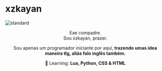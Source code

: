 # xzkayan

![standard](https://github.com/KayanKristin1/xzkayan/assets/111652586/682c41c8-48ed-4872-9545-59da91155343)

<p align="center">
 Eae compadre. <br>Sou xzkayan, prazer. <br/>
</p>

<p align="center">
 Sou apenas um programador iniciante por aqui, <strong>trazendo umas idea maneira tlg, aliás falo inglês também. </strong>
</p>

<p align="center">
  🚀  Learning: <strong> Lua, Python, CSS & HTML </strong>
</p>
